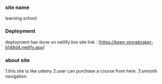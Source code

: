 
### site name
learning school


### Deployment
deployment has done on netlify.live site link : [https://keen-stonebraker-b148d4.netlify.app]

### about site
1.this site is like udemy
2.user can purchase a course from here.
3.smooth navigation
 
